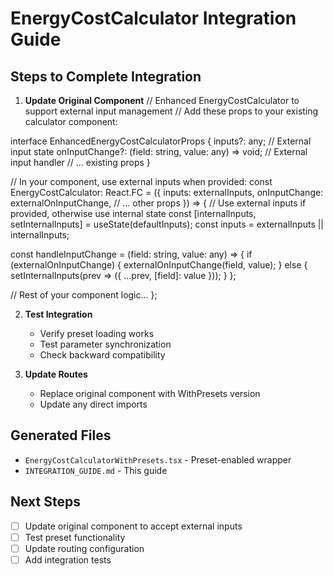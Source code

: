 # EnergyCostCalculator Integration Guide

## Steps to Complete Integration

1. **Update Original Component**
// Enhanced EnergyCostCalculator to support external input management
// Add these props to your existing calculator component:

interface EnhancedEnergyCostCalculatorProps {
  inputs?: any; // External input state
  onInputChange?: (field: string, value: any) => void; // External input handler
  // ... existing props
}

// In your component, use external inputs when provided:
const EnergyCostCalculator: React.FC<EnhancedEnergyCostCalculatorProps> = ({
  inputs: externalInputs,
  onInputChange: externalOnInputChange,
  // ... other props
}) => {
  // Use external inputs if provided, otherwise use internal state
  const [internalInputs, setInternalInputs] = useState(defaultInputs);
  const inputs = externalInputs || internalInputs;
  
  const handleInputChange = (field: string, value: any) => {
    if (externalOnInputChange) {
      externalOnInputChange(field, value);
    } else {
      setInternalInputs(prev => ({ ...prev, [field]: value }));
    }
  };
  
  // Rest of your component logic...
};

2. **Test Integration**
   - Verify preset loading works
   - Test parameter synchronization
   - Check backward compatibility

3. **Update Routes**
   - Replace original component with WithPresets version
   - Update any direct imports

## Generated Files
- `EnergyCostCalculatorWithPresets.tsx` - Preset-enabled wrapper
- `INTEGRATION_GUIDE.md` - This guide

## Next Steps
- [ ] Update original component to accept external inputs
- [ ] Test preset functionality
- [ ] Update routing configuration
- [ ] Add integration tests
